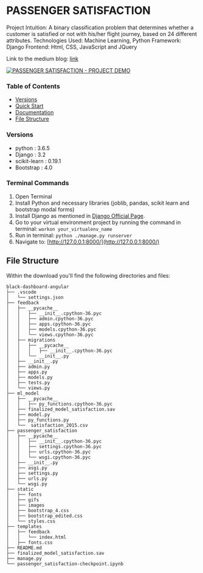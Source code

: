 # PASSENGER SATISFACTION


Project Intuition: A binary classification problem that determines whether a customer is satisfied or not with his/her flight journey, based on 24 different attributes.
Technologies Used: Machine Learning, Python
Framework: Django
Frontend: Html, CSS, JavaScript and JQuery 

Link to the medium blog: [link](https://shiva1gandluri.medium.com/passenger-satisfaction-f213ec5cc9f7)

[![PASSENGER SATISFACTION - PROJECT DEMO](https://img.youtube.com/vi/4v2mJSBRhnY)](https://www.youtube.com/watch?v=4v2mJSBRhnY)

### Table of Contents

* [Versions](#versions)
* [Quick Start](#quick-start)
* [Documentation](#documentation)
* [File Structure](#file-structure)


### Versions

* python : 3.6.5
* Django : 3.2
* scikit-learn :  0.19.1
* Bootstrap : 4.0



### Terminal Commands

1. Open Terminal
2. Install Python and necessary libraries (joblib, pandas, scikit learn and bootstrap modal forms)
3. Install Django as mentioned in [Django Official Page](https://www.djangoproject.com/download/).
4. Go to your virtual environment project by running the command in terminal: ```workon your_virtualenv_name```
5. Run in terminal: ```python ./manage.py runserver```
6. Navigate to: [http://127.0.0.1:8000/](http://127.0.0.1:8000/)

## File Structure

Within the download you'll find the following directories and files:

```
black-dashboard-angular
├── .vscode
│   └── settings.json
├── feedback
│   ├── __pycache__
│   │   ├── __init__.cpython-36.pyc
│   │   ├── admin.cpython-36.pyc
│   │   ├── apps.cpython-36.pyc
│   │   ├── models.cpython-36.pyc
│   │   └── views.cpython-36.pyc
│   ├── migrations
│   │   ├── __pycache__
│   │   │   ├── __init__.cpython-36.pyc
│   │   └── __init__.py 
│   ├── __init__.py
│   ├── admin.py
│   ├── apps.py
│   ├── models.py
│   ├── tests.py
│   └── views.py
├── ml_model
│   ├── __pycache__
│   │   ├── py_functions.cpython-36.pyc
│   ├── finalized_model_satisfaction.sav
│   ├── model.py
│   ├── py_functions.py
│   └──  satisfaction_2015.csv
├── passenger_satisfaction
│   ├── __pycache__
│   │   ├── __init__.cpython-36.pyc
│   │   ├── settings.cpython-36.pyc
│   │   ├── urls.cpython-36.pyc
│   │   └── wsgi.cpython-36.pyc
│   ├── __init__.py
│   ├── asgi.py
│   ├── settings.py
│   ├── urls.py
│   └── wsgi.py
├── static
│   ├── fonts
│   ├── gifs
│   ├── images
│   ├── bootstrap_4.css
│   ├── bootstrap_edited.css
│   └── styles.css
├── templates
│   ├── feedback
│   │   └── index.html
│   ├── fonts.css
├── README.md
├── finalized_model_satisfaction.sav
├── manage.py
└── passenger_satisfaction-checkpoint.ipynb
```

